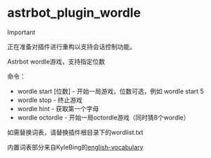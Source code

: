 # astrbot_plugin_wordle

> [!important]
> 正在准备对插件进行重构以支持会话控制功能。

Astrbot wordle游戏，支持指定位数

命令：
- wordle start [位数] - 开始一局游戏，位数可选，例如 wordle start 5
- wordle stop - 终止游戏
- wordle hint - 获取第一个字母
- wordle octordle - 开始一局octordle游戏（同时猜8个wordle）

如需替换词表，请替换插件根目录下的wordlist.txt

内置词表部分来自KyleBing的[english-vocabulary](https://github.com/KyleBing/english-vocabulary)
